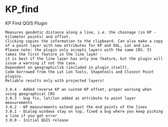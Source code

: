 # KP_find
KP Find QGIS Plugin

	Measures geodetic distance along a line, i.e. the chainage (in KP - kilometer points) and offset. 
	Clicking copies the information to the clipboard. Can also make a copy of a point layer with new attributes for KP and DOL, Lat and Lon.
	Please note: the plugin only accepts layers with the same CRS. It takes the first feature in the line layer - 
	it is best if the line layer has only one feature, but the plugin will issue a warning if not the case.
	Dependent on geographiclib (included in plugin itself).
	Code borrowed from the Lat Lon Tools, Shapetools and Closest Point plugins.
	Reliable results only with projected layers!

	3.0.4 - Added reverse KP an custom KP offset, proper warning when using geographical CRS
	3.0.3 - bug fix, lat/lon added as attribute to point layer measurements
	3.0.2 - KP measurements extend past the end points of the lines
	3.0.1 - Dialog windows stay on top, fixed a bug where you keep picking a line if you get error
	3.0.0 - Initial QGIS release
